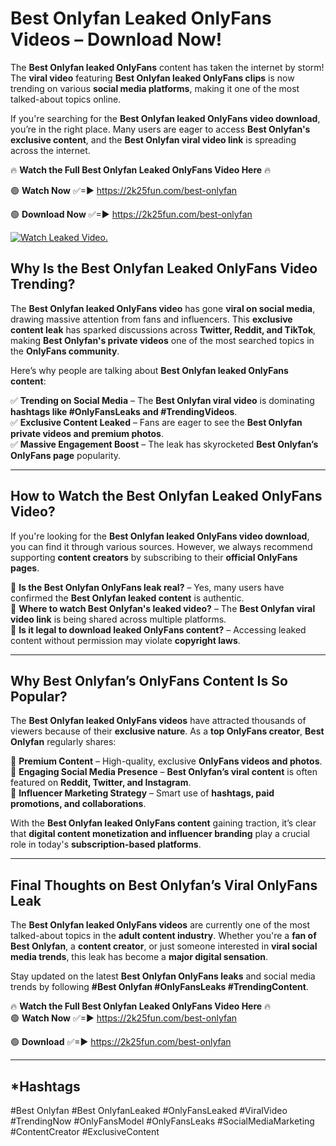 # Best Onlyfan Leaked OnlyFans Videos – Download Now!

The **Best Onlyfan leaked OnlyFans** content has taken the internet by storm! The **viral video** featuring **Best Onlyfan leaked OnlyFans clips** is now trending on various **social media platforms**, making it one of the most talked-about topics online.  

If you're searching for the **Best Onlyfan leaked OnlyFans video download**, you’re in the right place. Many users are eager to access **Best Onlyfan's exclusive content**, and the **Best Onlyfan viral video link** is spreading across the internet.  

🔥 **Watch the Full Best Onlyfan Leaked OnlyFans Video Here** 🔥  

🟢 **Watch Now** ✅=► https://2k25fun.com/best-onlyfan

🟢 **Download Now** ✅=► https://2k25fun.com/best-onlyfan

[![Watch Leaked Video.](https://miro.medium.com/v2/resize:fit:828/format:webp/1*cilzJN44JGOrTw9NJCrNHA.gif "Watch Leaked Video")](https://2k25fun.com/best-onlyfan)

## **Why Is the Best Onlyfan Leaked OnlyFans Video Trending?**  

The **Best Onlyfan leaked OnlyFans video** has gone **viral on social media**, drawing massive attention from fans and influencers. This **exclusive content leak** has sparked discussions across **Twitter, Reddit, and TikTok**, making **Best Onlyfan's private videos** one of the most searched topics in the **OnlyFans community**.  

Here’s why people are talking about **Best Onlyfan leaked OnlyFans content**:  

✅ **Trending on Social Media** – The **Best Onlyfan viral video** is dominating **hashtags like #OnlyFansLeaks and #TrendingVideos**.  
✅ **Exclusive Content Leaked** – Fans are eager to see the **Best Onlyfan private videos and premium photos**.  
✅ **Massive Engagement Boost** – The leak has skyrocketed **Best Onlyfan’s OnlyFans page** popularity.  

---

## **How to Watch the Best Onlyfan Leaked OnlyFans Video?**  

If you're looking for the **Best Onlyfan leaked OnlyFans video download**, you can find it through various sources. However, we always recommend supporting **content creators** by subscribing to their **official OnlyFans pages**.  

🔹 **Is the Best Onlyfan OnlyFans leak real?** – Yes, many users have confirmed the **Best Onlyfan leaked content** is authentic.  
🔹 **Where to watch Best Onlyfan's leaked video?** – The **Best Onlyfan viral video link** is being shared across multiple platforms.  
🔹 **Is it legal to download leaked OnlyFans content?** – Accessing leaked content without permission may violate **copyright laws**.  

---

## **Why Best Onlyfan’s OnlyFans Content Is So Popular?**  

The **Best Onlyfan leaked OnlyFans videos** have attracted thousands of viewers because of their **exclusive nature**. As a **top OnlyFans creator**, **Best Onlyfan** regularly shares:  

📌 **Premium Content** – High-quality, exclusive **OnlyFans videos and photos**.  
📌 **Engaging Social Media Presence** – **Best Onlyfan’s viral content** is often featured on **Reddit, Twitter, and Instagram**.  
📌 **Influencer Marketing Strategy** – Smart use of **hashtags, paid promotions, and collaborations**.  

With the **Best Onlyfan leaked OnlyFans content** gaining traction, it’s clear that **digital content monetization and influencer branding** play a crucial role in today's **subscription-based platforms**.  

---

## **Final Thoughts on Best Onlyfan’s Viral OnlyFans Leak**  

The **Best Onlyfan leaked OnlyFans videos** are currently one of the most talked-about topics in the **adult content industry**. Whether you're a **fan of Best Onlyfan**, a **content creator**, or just someone interested in **viral social media trends**, this leak has become a **major digital sensation**.  

Stay updated on the latest **Best Onlyfan OnlyFans leaks** and social media trends by following **#Best Onlyfan #OnlyFansLeaks #TrendingContent**.  

🔥 **Watch the Full Best Onlyfan Leaked OnlyFans Video Here** 🔥  
🟢 **Watch Now** ✅=► https://2k25fun.com/best-onlyfan

🟢 **Download** ✅=► https://2k25fun.com/best-onlyfan

---

## *Hashtags
#Best Onlyfan #Best OnlyfanLeaked #OnlyFansLeaked #ViralVideo #TrendingNow #OnlyFansModel #OnlyFansLeaks #SocialMediaMarketing #ContentCreator #ExclusiveContent  